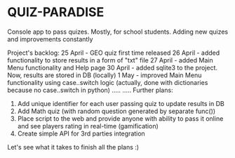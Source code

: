 # QUIZ-PARADISE
Console app to pass quizes. Mostly, for school students. 
Adding new quizes and improvements constantly

Project's backlog:
25 April - GEO quiz first time released
26 April - added functionality to store results in a form of "txt" file
27 April - added Main Menu functionality and Help page
30 April - added sqlite3 to the project. Now, results are stored in DB (locally)
1 May - improved Main Menu functionality using case..switch logic (actually, done with dictionaries because no case..switch in python)
.....
.....
Further plans:
1) Add unique identifier for each user passing quiz to update results in DB
2) Add Math quiz (with random question generated by separate func())
3) Place script to the web and provide anyone with ability to pass it online and see players rating in real-time (gamification)
4) Create simple API for 3rd parties integration

Let's see what it takes to finish all the plans :)
